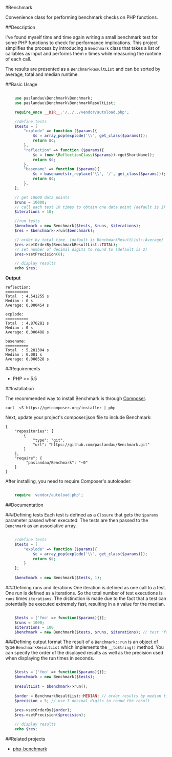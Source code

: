 #Benchmark

Convenience class for performing benchmark checks on PHP functions.

##Description

I've found myself time and time again writing a small benchmark test for some PHP functions to check for performance implications.
This project simplifies the process by introducing a `Benchmark` class that takes a list of callables as input and performs them `n` times 
while measuring the runtime of each call.

The results are presented as a `BenchmarkResultList` and can be sorted by average, total and median runtime.

##Basic Usage
```php

    use paslandau\Benchmark\Benchmark;
    use paslandau\Benchmark\BenchmarkResultList;

    require_once __DIR__.'/../../vendor/autoload.php';

    //define tests
    $tests = [
        "explode" => function ($params){
            $c = array_pop(explode('\\', get_class($params)));
            return $c;
        },
        "reflection" => function ($params){
            $c = (new \ReflectionClass($params))->getShortName();
            return $c;
        },
        "basename" => function ($params){
            $c = basename(str_replace('\\', '/', get_class($params)));
            return $c;
        },
    ];

    // get 10000 data points
    $runs = 10000;
    // call each test 10 times to obtain one data point (default is 1)
    $iterations = 10;

    //run tests
    $benchmark = new Benchmark($tests, $runs, $iterations);
    $res = $benchmark->run($benchmark);

    // order by total time  (default is BenchmarkResultList::Average)
    $res->setOrderBy(BenchmarkResultList::TOTAL);
    // set number of decimal digits to round to (default is 2)
    $res->setPrecision(6);

    // display results
    echo $res;
```
    
**Output**

    reflection:
    ==========
    Total  : 4.541255 s
    Median : 0 s
    Average: 0.000454 s
    
    explode:
    ==========
    Total  : 4.876281 s
    Median : 0 s
    Average: 0.000488 s
    
    basename:
    ==========
    Total  : 5.281304 s
    Median : 0.001 s
    Average: 0.000528 s

##Requirements

- PHP >= 5.5

##Installation

The recommended way to install Benchmark is through [Composer](http://getcomposer.org/).

    curl -sS https://getcomposer.org/installer | php

Next, update your project's composer.json file to include Benchmark:

    {
        "repositories": [
            {
                "type": "git",
                "url": "https://github.com/paslandau/Benchmark.git"
            }
        ],
        "require": {
             "paslandau/Benchmark": "~0"
        }
    }

After installing, you need to require Composer's autoloader:
```php

    require 'vendor/autoload.php';
 ```  
 
##Documentation

###Defining tests
Each test is defined as a `Closure` that gets the `$params` parameter passed when executed. The tests are then passed to the `Benchmark` as an associative array.
```php

    //define tests
    $tests = [
        "explode" => function ($params){
            $c = array_pop(explode('\\', get_class($params)));
            return $c;
        }
    ];
    
    $benchmark = new Benchmark($tests, 1);
 ```   
 
###Defining runs and iterations
One iteration is defined as one call to a test. One run is defined as `n` iterations. So the total number of test executions is `runs` times `iterations`.
The distinction is made due to the fact that a test can potentially be executed extremely fast, resulting in a `0` value for the median.

```php

    $tests = ['foo' => function($params){}];
    $runs = 1000;
    $iterations = 100
    $benchmark = new Benchmark($tests, $runs, $iterations); // test 'foo' will be executed 100000 times
```

###Defining output format
The result of a `Benchmark::run` is an object of type `BenchmarkResultList` which implements the `__toString()` method. You can specify the order 
of the displayed results as well as the precision used when displaying the run times in seconds.

```php

    $tests = ['foo' => function($params){}];
    $benchmark = new Benchmark($tests);
    
    $resultList = $benchmark->run();
    
    $order = BenchmarkResultList::MEDIAN; // order results by median time. Other values are BenchmarkResultList::AVERAGE and BenchmarkResultList::TOTAL
    $precision = 5; // use 5 decimal digits to round the result
    
    $res->setOrderBy($order);
    $res->setPrecision($precision);

    // display results
    echo $res;
 ```   
##Related projects

- [php-benchmark](https://github.com/lavoiesl/php-benchmark)